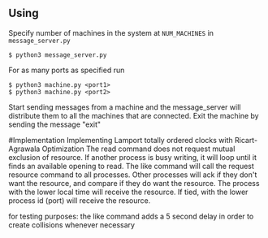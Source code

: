 ## Using
Specify number of machines in the system at `NUM_MACHINES` in `message_server.py`
```
$ python3 message_server.py
```
For as many ports as specified run
```
$ python3 machine.py <port1>
$ python3 machine.py <port2>
```   
Start sending messages from a machine and the message_server will distribute them to all the machines that are connected.
Exit the machine by sending the message "exit"

#Implementation
Implementing Lamport totally ordered clocks with Ricart-Agrawala Optimization
The read command does not request mutual exclusion of resource. If another process is busy writing, it will loop until it finds an available opening to read.
The like command will call the request resource command to all processes. Other processes will ack if they don't want the resource, and compare if they do want the resource.
The process with the lower local time will receive the resource. If tied, with the lower process id (port) will receive the resource. 


for testing purposes: the like command adds a 5 second delay in order to create collisions whenever necessary

